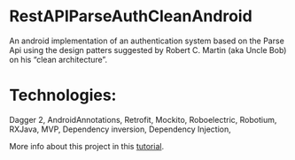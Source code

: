 # RestAPIParseAuthCleanAndroid
An android implementation of an authentication system based on the Parse Api using the design patters suggested by Robert C. Martin (aka Uncle Bob) on his “clean architecture”.

# Technologies: 
Dagger 2, AndroidAnnotations, Retrofit, Mockito, Roboelectric, Robotium, RXJava, MVP, Dependency inversion, Dependency Injection,  

More info about this project in this [tutorial](http://victoralbertos.com/authentication-for-android-and-ios-tutorial-3-creating-android-project-using-the-clean-architecture-suggested-by-robert-c-martin/).
